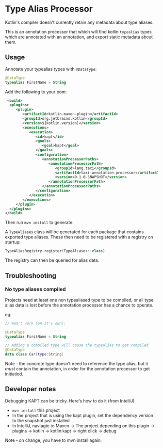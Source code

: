 # Type Alias Processor
Kotlin's compiler doesn't currently retain any metadata about type aliases.

This is an annotation processor that which will find kotlin `typealias` types 
which are annotated with an annotation, and export static metadata about them.

## Usage

Annotate your typealias types with `@DataType`:

```kotlin
@DataType
typealias FirstName = String

```

Add the following to your pom:

```xml
 <build>
  <plugins>
     <plugin>
        <artifactId>kotlin-maven-plugin</artifactId>
        <groupId>org.jetbrains.kotlin</groupId>
        <version>${kotlin.version}</version>
        <executions>
           <execution>
              <id>kapt</id>
              <goals>
                 <goal>kapt</goal>
              </goals>
              <configuration>
                 <annotationProcessorPaths>
                    <annotationProcessorPath>
                       <groupId>lang.taxi</groupId>
                       <artifactId>taxi-annotation-processor</artifactId>
                       <version>0.1.0-SNAPSHOT</version>
                    </annotationProcessorPath>
                 </annotationProcessorPaths>
              </configuration>
           </execution>
        </executions>
     </plugin>
  </plugins>
</build>
```

Then run `mvn install` to generate.

A `TypeAliases` class will be generated for each package that contains exported type aliases.
These then need to be registered with a registry on startup:

```kotlin
TypeAliasRegistry.register(TypeAliases::class)
```

The registry can then be queried for alias data.

## Troubleshooting

### No type aliases compiled
Projects need at least one non typealiased type to be compiled, or all type alias data
is lost before the annotation processor has a chance to operate.

eg:

```kotlin
// Won't work (on it's own):

@DataType
typealias FirstName = String

// Adding a compiled type will cause the typealias to get compiled
@DataType
data class Car(type:String) 
```

Note - the concrete type doesn't need to reference the type alias, but it *must* contain the annotation, in order
for the annotation processor to get initiatied.


## Developer notes
Debugging KAPT can be tricky.
Here's how to do it (from IntelliJ)

 * `mvn install` this project
 * In the project that is using the kapt plugin, set the dependency version to the snapshot just installed
 * In IntelliJ, naviagte to Maven -> The project depending on this plugin -> plugins -> kotlin -> kotlin:kapt -> right click -> debug
 
 Note - on change, you have to mvn install again. 
